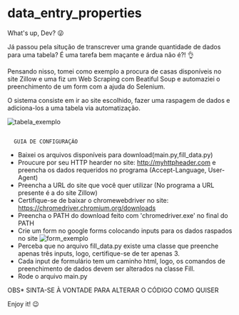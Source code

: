 # data_entry_properties

What's up, Dev? 😜

Já passou pela situção de transcrever uma grande quantidade de dados para uma tabela?
É uma tarefa bem maçante e árdua não é?! 👌

Pensando nisso, tomei como exemplo a procura de casas disponíveis no site Zillow e uma fiz um Web
Scraping com Beatiful Soup e automaziei o preenchimento de um form com a ajuda do Selenium.

O sistema consiste em ir ao site escolhido, fazer uma raspagem de dados e adiciona-los a uma tabela
via automatização.

![tabela_exemplo](https://user-images.githubusercontent.com/90657749/159280402-6a7afcfe-6e56-46ff-a354-567b7b42ad51.png)

##

      GUIA DE CONFIGURAÇÃO
      
- Baixei os arquivos disponíveis para download(main.py,fill_data.py)
- Proucure por seu HTTP hearder no site: http://myhttpheader.com e preencha os dados requeridos no programa (Accept-Language, User-Agent)
- Preencha a URL do site que você quer utilizar (No programa a URL presente é a do site Zillow)
- Certifique-se de baixar o chromewebdriver no site: https://chromedriver.chromium.org/downloads
- Preencha o PATH do download feito com 'chromedriver.exe' no final do PATH
- Crie um form no google forms colocando inputs para os dados raspados no site
![form_exemplo](https://user-images.githubusercontent.com/90657749/159283455-dd5943e2-73d8-4e41-b4ef-6c5d4b3067b6.png)
- Perceba que no arquivo fill_data.py existe uma classe que preenche apenas três inputs, logo, certifique-se de ter apenas 3.
- Cada input de formulário tem um caminho html, logo, os comandos de preenchimento de dados devem ser alterados na classe Fill.
- Rode o arquivo main.py

OBS* SINTA-SE À VONTADE PARA ALTERAR O CÓDIGO COMO QUISER

Enjoy it! 😉
